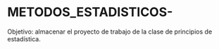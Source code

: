 # METODOS_ESTADISTICOS-
Objetivo: almacenar el proyecto de trabajo de la clase de principios de estadística. 
